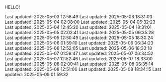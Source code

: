 HELLO!

Last updated: 2025-05-03 12:58:49
Last updated: 2025-05-03 18:31:03
Last updated: 2025-05-04 02:08:00
Last updated: 2025-05-04 06:32:23
Last updated: 2025-05-04 12:45:20
Last updated: 2025-05-04 18:31:01
Last updated: 2025-05-05 02:02:41
Last updated: 2025-05-05 06:35:28
Last updated: 2025-05-05 12:50:49
Last updated: 2025-05-05 18:30:24
Last updated: 2025-05-06 01:59:10
Last updated: 2025-05-06 06:34:23
Last updated: 2025-05-06 12:52:05
Last updated: 2025-05-06 18:33:18
Last updated: 2025-05-07 01:59:47
Last updated: 2025-05-07 06:34:52
Last updated: 2025-05-07 12:52:46
Last updated: 2025-05-07 18:33:00
Last updated: 2025-05-08 02:00:41
Last updated: 2025-05-08 06:35:14
Last updated: 2025-05-08 12:51:00
Last updated: 2025-05-08 18:34:15
Last updated: 2025-05-09 01:59:32